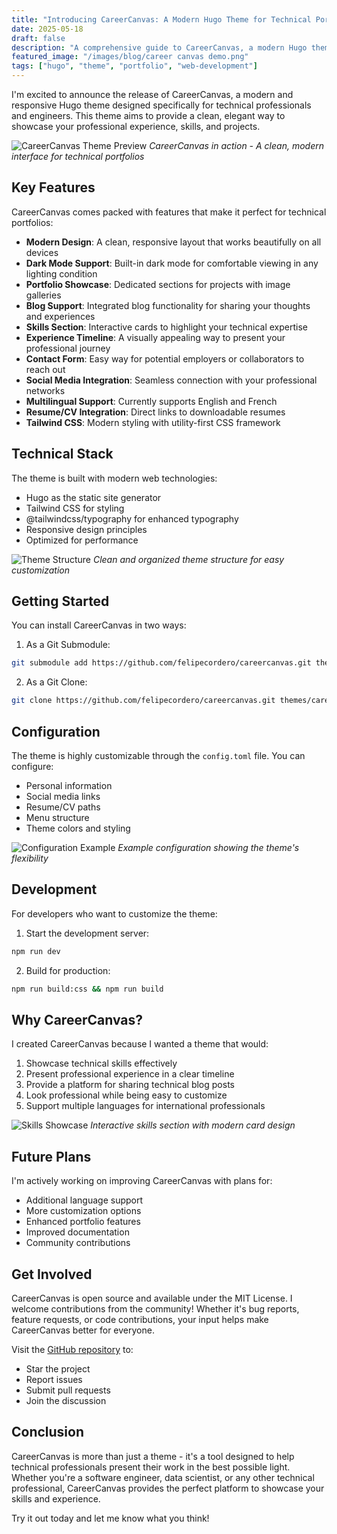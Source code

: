 ```yaml
---
title: "Introducing CareerCanvas: A Modern Hugo Theme for Technical Portfolios"
date: 2025-05-18
draft: false
description: "A comprehensive guide to CareerCanvas, a modern Hugo theme designed for technical professionals. Learn about its features, installation, and how it can help showcase your professional portfolio."
featured_image: "/images/blog/career canvas demo.png"
tags: ["hugo", "theme", "portfolio", "web-development"]
---
```


I'm excited to announce the release of CareerCanvas, a modern and responsive Hugo theme designed specifically for technical professionals and engineers. This theme aims to provide a clean, elegant way to showcase your professional experience, skills, and projects.

![CareerCanvas Theme Preview](/images/personal_web_demo.png)
*CareerCanvas in action - A clean, modern interface for technical portfolios*

## Key Features

CareerCanvas comes packed with features that make it perfect for technical portfolios:

- **Modern Design**: A clean, responsive layout that works beautifully on all devices
- **Dark Mode Support**: Built-in dark mode for comfortable viewing in any lighting condition
- **Portfolio Showcase**: Dedicated sections for projects with image galleries
- **Blog Support**: Integrated blog functionality for sharing your thoughts and experiences
- **Skills Section**: Interactive cards to highlight your technical expertise
- **Experience Timeline**: A visually appealing way to present your professional journey
- **Contact Form**: Easy way for potential employers or collaborators to reach out
- **Social Media Integration**: Seamless connection with your professional networks
- **Multilingual Support**: Currently supports English and French
- **Resume/CV Integration**: Direct links to downloadable resumes
- **Tailwind CSS**: Modern styling with utility-first CSS framework

## Technical Stack

The theme is built with modern web technologies:

- Hugo as the static site generator
- Tailwind CSS for styling
- @tailwindcss/typography for enhanced typography
- Responsive design principles
- Optimized for performance

![Theme Structure](/images/theme_structure.png)
*Clean and organized theme structure for easy customization*

## Getting Started

You can install CareerCanvas in two ways:

1. As a Git Submodule:
```bash
git submodule add https://github.com/felipecordero/careercanvas.git themes/careercanvas
```

2. As a Git Clone:
```bash
git clone https://github.com/felipecordero/careercanvas.git themes/careercanvas
```

## Configuration

The theme is highly customizable through the `config.toml` file. You can configure:

- Personal information
- Social media links
- Resume/CV paths
- Menu structure
- Theme colors and styling

![Configuration Example](/images/config_example.png)
*Example configuration showing the theme's flexibility*

## Development

For developers who want to customize the theme:

1. Start the development server:
```bash
npm run dev
```

2. Build for production:
```bash
npm run build:css && npm run build
```

## Why CareerCanvas?

I created CareerCanvas because I wanted a theme that would:

1. Showcase technical skills effectively
2. Present professional experience in a clear timeline
3. Provide a platform for sharing technical blog posts
4. Look professional while being easy to customize
5. Support multiple languages for international professionals

![Skills Showcase](/images/skills_showcase.png)
*Interactive skills section with modern card design*

## Future Plans

I'm actively working on improving CareerCanvas with plans for:

- Additional language support
- More customization options
- Enhanced portfolio features
- Improved documentation
- Community contributions

## Get Involved

CareerCanvas is open source and available under the MIT License. I welcome contributions from the community! Whether it's bug reports, feature requests, or code contributions, your input helps make CareerCanvas better for everyone.

Visit the [GitHub repository](https://github.com/felipecordero/careercanvas) to:
- Star the project
- Report issues
- Submit pull requests
- Join the discussion

## Conclusion

CareerCanvas is more than just a theme - it's a tool designed to help technical professionals present their work in the best possible light. Whether you're a software engineer, data scientist, or any other technical professional, CareerCanvas provides the perfect platform to showcase your skills and experience.

Try it out today and let me know what you think! 